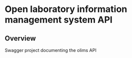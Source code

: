 # Open laboratory information management system API


## Overview

Swagger project documenting the olims API

